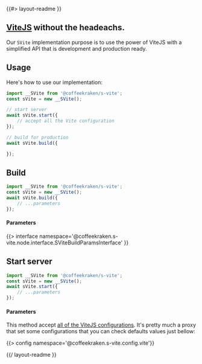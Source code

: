 <!-- 
/**
 * @name            README
 * @namespace       doc
 * @type            Markdown
 * @platform        md
 * @status          stable
 * @menu            Documentation           /doc/readme
 *
 * @since           2.0.0
 * @author    Olivier Bossel <olivier.bossel@gmail.com> (https://olivierbossel.com)
 */
-->

{{#> layout-readme }}

## [ViteJS](https://vitejs.dev) without the headeachs.

Our `SVite` implementation purpose is to use the power of ViteJS with a simplified API that is development and production ready.

## Usage

Here's how to use our implementation:

```js
import __SVite from '@coffeekraken/s-vite';
const sVite = new __SVite();

// start server
await sVite.start({
    // accept all the Vite configuration
});

// build for production
await sVite.build({

});
```

## Build

```js
import __SVite from '@coffeekraken/s-vite';
const sVite = new __SVite();
await sVite.build({
    // ...parameters
});
```

#### Parameters

{{> interface namespace='@coffeekraken.s-vite.node.interface.SViteBuildParamsInterface' }}

## Start server

```js
import __SVite from '@coffeekraken/s-vite';
const sVite = new __SVite();
await sVite.start({
    // ...parameters
});
```

#### Parameters

This method accept [all of the ViteJS configurations](https://vitejs.dev/config/). It's pretty much a proxy that set some configurations that you can check defaults values just bellow:

{{> config namespace='@coffeekraken.s-vite.config.vite'}}

{{/ layout-readme }}